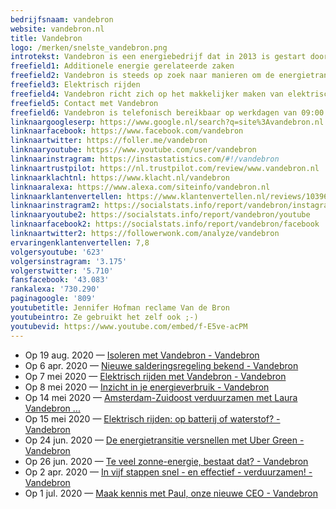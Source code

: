 ```yaml
---
bedrijfsnaam: vandebron  
website: vandebron.nl   
title: Vandebron  
logo: /merken/snelste_vandebron.png  
introtekst: Vandebron is een energiebedrijf dat in 2013 is gestart door Remco Wilcke, Matthijs Guichelaar en Aart van Veller. Vandebron levert groene stroom en gas aan zowel de particuliere als de zakelijke markt. De energie produceren ze nietzelf, maar kopen ze in bij onafhankelijke Nederlandse producenten. Vandebron wil klanten stimuleren om minder te verbruiken. Ze maken dan ook winst op hun verbruik. Zo kunnen lokale bronnen hun energie voor een eerlijke prijs verkopen en krijgen ze de kans om te investeren in meer duurzame oplossingen.  
freefield1: Additionele energie gerelateerde zaken  
freefield2: Vandebron is steeds op zoek naar manieren om de energietransitie te versnellen. Zo organiseerden ze de GreenTech Hackathon, een 3-daags evenement om tot slimme oplossingen te komen. Vandebron wil laten zien dat klimaatvraagstukken op een creatieve manier kunnen worden aangepakt.  
freefield3: Elektrisch rijden  
freefield4: Vandebron richt zich op het makkelijker maken van elektrisch rijden. Ze bieden laadpalen met en zonder energiecontract aan. Ook is er een Vandebron-laadpas. Daarmee kun je je auto opladen bij alle openbare laadpalen in Nederland en in een groot deel van Europa. En dat zonder extra laadkosten per sessie.  
freefield5: Contact met Vandebron  
freefield6: Vandebron is telefonisch bereikbaar op werkdagen van 09:00 tot 17:00 uur via 0880-444-555. Ze hebben een contactformulier op de website en het is mogelijk vragen te stellen via Facebook en Twitter.  
linknaargoogleserp: https://www.google.nl/search?q=site%3Avandebron.nl  
linknaarfacebook: https://www.facebook.com/vandebron  
linknaartwitter: https://foller.me/vandebron  
linknaaryoutube: https://www.youtube.com/user/vandebron  
linknaarinstragram: https://instastatistics.com/#!/vandebron  
linknaartrustpilot: https://nl.trustpilot.com/review/www.vandebron.nl  
linknaarklachtnl: https://www.klacht.nl/vandebron  
linknaaralexa: https://www.alexa.com/siteinfo/vandebron.nl  
linknaarklantenvertellen: https://www.klantenvertellen.nl/reviews/1039626/vandebron  
linknaarinstragram2: https://socialstats.info/report/vandebron/instagram  
linknaaryoutube2: https://socialstats.info/report/vandebron/youtube  
linknaarfacebook2: https://socialstats.info/report/vandebron/facebook  
linknaartwitter2: https://followerwonk.com/analyze/vandebron  
ervaringenklantenvertellen: 7,8  
volgersyoutube: '623'  
volgersinstragram: '3.175'  
volgerstwitter: '5.710'  
fansfacebook: '43.083'  
rankalexa: '730.290'  
paginagoogle: '809'  
youtubetitle: Jennifer Hofman reclame Van de Bron  
youtubeintro: Ze gebruikt het zelf ook ;-)  
youtubevid: https://www.youtube.com/embed/f-E5ve-acPM  
---
```




- Op 19 aug. 2020 —  [Isoleren met Vandebron - Vandebron](https://vandebron.nl/blog/isoleren-met-vandebron)
- Op 6 apr. 2020 —  [Nieuwe salderingsregeling bekend - Vandebron](https://vandebron.nl/blog/nieuwe-salderingsregeling-bekend)
- Op 7 mei 2020 —  [Elektrisch rijden met Vandebron - Vandebron](https://vandebron.nl/blog/elektrisch-rijden-diensten-vandebron)
- Op 8 mei 2020 —  [Inzicht in je energieverbruik - Vandebron](https://vandebron.nl/blog/inzicht-in-je-energieverbruik)
- Op 14 mei 2020 —  [Amsterdam-Zuidoost verduurzamen met Laura Vandebron ...](https://vandebron.nl/blog/zuidoost-verduurzamen-met-laura)
- Op 15 mei 2020 —  [Elektrisch rijden: op batterij of waterstof? - Vandebron](https://vandebron.nl/blog/elektrisch-rijden-op-batterij-of-waterstof)
- Op 24 jun. 2020 —  [De energietransitie versnellen met Uber Green - Vandebron](https://vandebron.nl/blog/de-energietransitie-versnellen-met-uber-green)
- Op 26 jun. 2020 —  [Te veel zonne-energie, bestaat dat? - Vandebron](https://vandebron.nl/blog/te-veel-zonne-energie-bestaat-dat)
- Op 2 apr. 2020 —  [In vijf stappen snel - en effectief - verduurzamen! - Vandebron](https://vandebron.nl/blog/in-vijf-stappen-snel-en-effectief-verduurzamen)
- Op 1 jul. 2020 —  [Maak kennis met Paul, onze nieuwe CEO - Vandebron](https://vandebron.nl/blog/maak-kennis-met-paul-onze-nieuwe-ceo)
